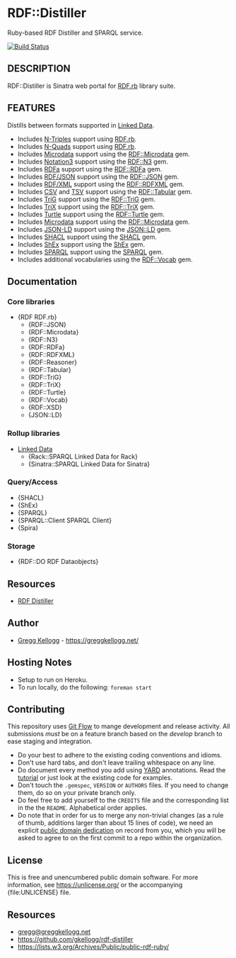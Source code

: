 # RDF::Distiller

Ruby-based RDF Distiller and SPARQL service.

[![Build Status](https://github.com/gkellogg/rdf-distiller/workflows/CI/badge.svg?branch=develop)](https://github.com/gkellogg/rdf-distiller/actions?query=workflow%3ACI)

## DESCRIPTION
RDF::Distiller is Sinatra web portal for [RDF.rb][RDF.rb] library suite.

## FEATURES
Distills between formats supported in [Linked Data][].

* Includes [N-Triples][] support using [RDF.rb][].
* Includes [N-Quads][] support using [RDF.rb][].
* Includes [Microdata][] support using the [RDF::Microdata][] gem.
* Includes [Notation3][] support using the [RDF::N3][] gem.
* Includes [RDFa][] support using the [RDF::RDFa][] gem.
* Includes [RDF/JSON][] support using the [RDF::JSON][] gem.
* Includes [RDF/XML][] support using the [RDF::RDFXML][] gem.
* Includes [CSV][] and [TSV][] support using the [RDF::Tabular][] gem.
* Includes [TriG][] support using the [RDF::TriG][] gem.
* Includes [TriX][] support using the [RDF::TriX][] gem.
* Includes [Turtle][] support using the [RDF::Turtle][] gem.
* Includes [Microdata][] support using the [RDF::Microdata][] gem.
* Includes [JSON-LD][] support using the [JSON::LD][] gem.
* Includes [SHACL][] support using the [SHACL][SHACL gem] gem.
* Includes [ShEx][] support using the [ShEx][ShEx gem] gem.
* Includes [SPARQL][] support using the [SPARQL][SPARQL gem] gem.
* Includes additional vocabularies using the [RDF::Vocab][] gem.

## Documentation
### Core libraries
* {RDF RDF.rb}
  * {RDF::JSON}
  * {RDF::Microdata}
  * {RDF::N3}
  * {RDF::RDFa}
  * {RDF::RDFXML}
  * {RDF::Reasoner}
  * {RDF::Tabular}
  * {RDF::TriG}
  * {RDF::TriX}
  * {RDF::Turtle}
  * {RDF::Vocab}
  * {RDF::XSD}
  * {JSON::LD}

### Rollup libraries
* [Linked Data][LinkedData]
  * {Rack::SPARQL Linked Data for Rack}
  * {Sinatra::SPARQL Linked Data for Sinatra}

### Query/Access
* {SHACL}
* {ShEx}
* {SPARQL}
* {SPARQL::Client SPARQL Client}
* {Spira}

### Storage
* {RDF::DO RDF Dataobjects}

## Resources
* [RDF Distiller](https://rdf.greggkellogg.net)

## Author
* [Gregg Kellogg](https://github.com/gkellogg) - <https://greggkellogg.net/>

## Hosting Notes
* Setup to run on Heroku.
* To run locally, do the following: `foreman start`

## Contributing
This repository uses [Git Flow](https://github.com/nvie/gitflow) to mange development and release activity. All submissions _must_ be on a feature branch based on the _develop_ branch to ease staging and integration.

* Do your best to adhere to the existing coding conventions and idioms.
* Don't use hard tabs, and don't leave trailing whitespace on any line.
* Do document every method you add using [YARD][] annotations. Read the
  [tutorial][YARD-GS] or just look at the existing code for examples.
* Don't touch the `.gemspec`, `VERSION` or `AUTHORS` files. If you need to
  change them, do so on your private branch only.
* Do feel free to add yourself to the `CREDITS` file and the corresponding
  list in the the `README`. Alphabetical order applies.
* Do note that in order for us to merge any non-trivial changes (as a rule
  of thumb, additions larger than about 15 lines of code), we need an
  explicit [public domain dedication][PDD] on record from you,
  which you will be asked to agree to on the first commit to a repo within the organization.

## License

This is free and unencumbered public domain software. For more information,
see <https://unlicense.org/> or the accompanying {file:UNLICENSE} file.

## Resources

* gregg@greggkellogg.net
* <https://github.com/gkellogg/rdf-distiller>
* <https://lists.w3.org/Archives/Public/public-rdf-ruby/>

[RDF.rb]:         https://ruby-rdf.github.io/rdf
[RDF::JSON]:      https://ruby-rdf.github.io/rdf-json/
[RDF::Microdata]: https://ruby-rdf.github.io/rdf-microdata
[RDF::N3]:        https://ruby-rdf.github.io/rdf-n3
[RDF::RDFa]:      https://ruby-rdf.github.io/rdf-rdfa
[RDF::RDFXML]:    https://ruby-rdf.github.io/rdf-rdfxml
[RDF::Tabular]:   https://ruby-rdf.github.io/rdf-tabular
[RDF::TriG]:      https://ruby-rdf.github.io/rdf-trig
[RDF::TriX]:      https://ruby-rdf.github.io/rdf-trix/
[RDF::Turtle]:    https://ruby-rdf.github.io/rdf-turtle
[RDF::Vocab]:     https://ruby-rdf.github.io/rdf-vocab
[JSON::LD]:       https://ruby-rdf.github.io/json-ld
[SHACL gem]:      https://ruby-rdf.github.io/shacl
[ShEx gem]:       https://ruby-rdf.github.io/shex
[SPARQL gem]:     https://ruby-rdf.github.io/sparql
[JSON-LD]:        https://json-ld.org/
[Microdata]:      https://dev.w3.org/html5/md/
[N-Triples]:      https://en.wikipedia.org/wiki/N-Triples
[N-Quads]:        https://en.wikipedia.org/wiki/N-Quads
[Notation3]:      https://en.wikipedia.org/wiki/Notation3
[LinkedData]:     https://ruby-rdf.github.io/linkeddata
[Linked Data]:    https://en.wikipedia.org/wiki/LinkedData
[RDF/JSON]:       https://n2.talis.com/wiki/RDF_JSON_Specification
[RDF/XML]:        https://www.w3.org/TR/rdf-syntax-grammar/
[RDFa]:           https://en.wikipedia.org/wiki/RDFa
[SHACL]:          https://en.wikipedia.org/wiki/SHACL
[ShEx]:           https://en.wikipedia.org/wiki/ShEx
[SPARQL]:         https://en.wikipedia.org/wiki/Sparql
[TriG]:           https://en.wikipedia.org/wiki/TriG_(syntax)
[TriX]:           https://en.wikipedia.org/wiki/TriX_(syntax)
[Turtle]:         https://en.wikipedia.org/wiki/Turtle_(syntax)
[CSV]:            https://en.wikipedia.org/wiki/Comma-separated_values
[TSV]:            https://en.wikipedia.org/wiki/Tab-separated_values
[YARD]:           https://yardoc.org/
[YARD-GS]:        https://rubydoc.info/docs/yard/file/docs/GettingStarted.md
[PDD]:            https://unlicense.org/#unlicensing-contributions
